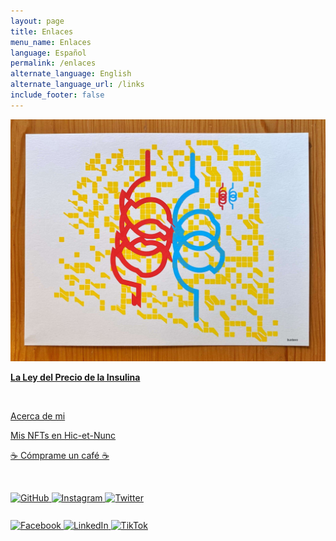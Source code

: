 ```yaml
---
layout: page
title: Enlaces
menu_name: Enlaces
language: Español
permalink: /enlaces
alternate_language: English
alternate_language_url: /links
include_footer: false
---
```


<p class="text-center">
  <img src="assets/images/the_insulin_pricing_law.jpg">
</p>

<p>
  <a href="/ley-precio-insulina" class="btn btn-primary text-dark btn-md btn-block">
    <strong>La Ley del Precio de la Insulina</strong>
  </a>
</p>

<p class="m-t-5">
  &nbsp;
</p>

<p>
  <a href="/es" class="btn btn-dark btn-md btn-block">
    Acerca de mi
  </a>
</p>

<p>
  <a href="https://objkt.com/profile/tz1MLGjH4EGE4MaYWQKQQ4mCrLZAyb3RvAYJ" class="btn btn-dark btn-md btn-block">
    Mis NFTs en Hic-et-Nunc
  </a>
</p>


<p>
  <a href="http://buymeacoffee.com/bustavo" class="btn btn-dark btn-md btn-block">
    ☕️ Cómprame un café ☕️
  </a>
</p>

<p class="m-t-5">
  &nbsp;
</p>

<p class="text-center mb-0">
  <a href="https://github.com/bustavo" target="_blank">
    <img alt="GitHub" src="https://img.shields.io/badge/bustavo-FFFFFF?logo=github&logoColor=black" style="min-height: 30px;" class="mb-1">
  </a>
  <a href="https://instagram.com/bustavo" target="_blank">
    <img alt="Instagram" src="https://img.shields.io/badge/bustavo-E4405F?logo=instagram&logoColor=white" style="min-height: 30px;" class="mb-1">
  </a>
  <a href="https://twitter.com/bustavo" target="_blank">
    <img alt="Twitter" src="https://img.shields.io/badge/bustavo-1DA1F2?logo=twitter&logoColor=white" style="min-height: 30px;" class="mb-1">
  </a>
</p>
<p class="text-center">
  <a href="https://facebook.com/bustavo" target="_blank">
    <img alt="Facebook" src="https://img.shields.io/badge/bustavo-1877F2?logo=facebook&logoColor=white" style="min-height: 30px;" class="mb-1">
  </a>
  <a href="https://linkedin.com/in/bustavo/" target="_blank">
    <img alt="LinkedIn" src="https://img.shields.io/badge/bustavo-0077B5?logo=linkedin&logoColor=white" style="min-height: 30px;" class="mb-1">
  </a>
  <a href="http://tiktok.com/@bustavo.com" target="_blank">
    <img alt="TikTok" src="https://img.shields.io/badge/bustavo-FFFFFF?logo=tiktok&logoColor=black" style="min-height: 30px;" class="mb-1">
  </a>
</p>